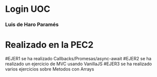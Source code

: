 # Login UOC
### Luis de Haro Paramés
# Realizado en la PEC2
#EJER1 se ha realizado Callbacks/Promesas/async-await
#EJER2 se ha realizado un ejercicio de MVC usando VanillaJS
#EJER3 se ha realizado varios ejercicios sobre Metodos con Arrays